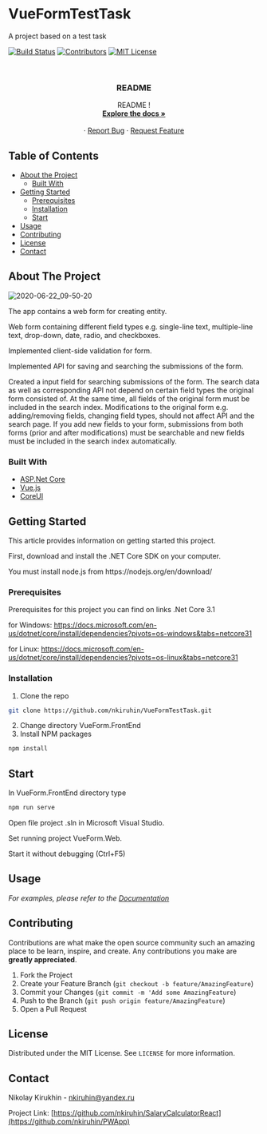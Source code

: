 # VueFormTestTask
A  project based on a test task
<!--
*** Thanks for checking out this README Template. If you have a suggestion that would
*** make this better please fork the repo and create a pull request or simple open
*** an issue with the tag "enhancement".
*** Thanks again! Now go create something AMAZING! :D
-->





<!-- PROJECT SHIELDS -->
[![Build Status][build-shield]]()
[![Contributors][contributors-shield]]()
[![MIT License][license-shield]][license-url]



<!-- PROJECT LOGO -->
<br />


  <h3 align="center">README</h3>

  <p align="center">
    README !
    <br />
    <a href="https://github.com/nkiruhin/VueFormTestTask/blob/master/README.md"><strong>Explore the docs »</strong></a>
    <br />
    <br />
    <!--<a href="https://github.com/othneildrew/Best-README-Template">View Demo</a>-->
    ·
    <a href="https://github.com/nkiruhin/VueFormTestTask/issues">Report Bug</a>
    ·
    <a href="https://github.com/nkiruhin/VueFormTestTask/issues">Request Feature</a>
  </p>
</p>



<!-- TABLE OF CONTENTS -->
## Table of Contents

* [About the Project](#about-the-project)
  * [Built With](#built-with)
* [Getting Started](#getting-started)
  * [Prerequisites](#prerequisites)
  * [Installation](#installation)
  * [Start](#start)
* [Usage](#usage)
* [Contributing](#contributing)
* [License](#license)
* [Contact](#contact)



<!-- ABOUT THE PROJECT -->
## About The Project
![2020-06-22_09-50-20](https://user-images.githubusercontent.com/39044526/85252871-f4388080-b46d-11ea-9eca-3527c50967de.jpg)

The app contains a web form for creating entity.

Web form containing different field types e.g. single-line text, multiple-line text, drop-down, date, radio, and checkboxes.

Implemented client-side validation for form.

Implemented API for saving and searching the submissions of the form.

Created a input field for searching submissions of the form. 
The search data as well as corresponding API not depend on certain field types the original form consisted of. 
At the same time, all fields of the original form must be included in the search index. 
Modifications to the original form e.g. adding/removing fields, 
changing field types, should not affect API and the search page. 
If you add new fields to your form, submissions from both forms (prior and after modifications) 
must be searchable and new fields must be included in the search index automatically.

### Built With

* [ASP.Net Core](https://github.com/dotnet/core)
* [Vue.js](https://vuejs.org/)
* [CoreUI](https://coreui.io/vue/)



<!-- GETTING STARTED -->
## Getting Started

This article provides information on getting started this project.
<p>
First, download and install the .NET Core SDK on your computer.
<p>
You must install node.js from https://nodejs.org/en/download/

### Prerequisites

Prerequisites for this project you can find on links
.Net Core 3.1

for Windows:
https://docs.microsoft.com/en-us/dotnet/core/install/dependencies?pivots=os-windows&tabs=netcore31

for Linux:
https://docs.microsoft.com/en-us/dotnet/core/install/dependencies?pivots=os-linux&tabs=netcore31




### Installation

1. Clone the repo
```sh
git clone https://github.com/nkiruhin/VueFormTestTask.git
```
2. Change directory VueForm.FrontEnd
3. Install NPM packages
```sh
npm install
```

## Start

In VueForm.FrontEnd directory type
```sh
npm run serve
```
Open file project .sln in Microsoft Visual Studio.

Set running project VueForm.Web.

Start it without debugging (Ctrl+F5)

<!-- USAGE EXAMPLES -->
## Usage


_For examples, please refer to the [Documentation](https://github.com/nkiruhin/VueFormTestTask/wiki)_



<!-- CONTRIBUTING -->
## Contributing

Contributions are what make the open source community such an amazing place to be learn, inspire, and create. Any contributions you make are **greatly appreciated**.

1. Fork the Project
2. Create your Feature Branch (`git checkout -b feature/AmazingFeature`)
3. Commit your Changes (`git commit -m 'Add some AmazingFeature`)
4. Push to the Branch (`git push origin feature/AmazingFeature`)
5. Open a Pull Request



<!-- LICENSE -->
## License

Distributed under the MIT License. See `LICENSE` for more information.



<!-- CONTACT -->
## Contact

Nikolay Kirukhin  - nkiruhin@yandex.ru

Project Link: [https://github.com/nkiruhin/SalaryCalculatorReact](https://github.com/nkiruhin/PWApp)









<!-- MARKDOWN LINKS & IMAGES -->
[build-shield]: https://img.shields.io/badge/build-passing-brightgreen.svg?style=flat-square
[contributors-shield]: https://img.shields.io/badge/contributors-1-orange.svg?style=flat-square
[license-shield]: https://img.shields.io/badge/license-MIT-blue.svg?style=flat-square
[license-url]: https://choosealicense.com/licenses/mit
[linkedin-shield]: https://img.shields.io/badge/-LinkedIn-black.svg?style=flat-square&logo=linkedin&colorB=555
[linkedin-url]: https://linkedin.com/in/othneildrew
[product-screenshot]: https://raw.githubusercontent.com/othneildrew/Best-README-Template/master/screenshot.png

